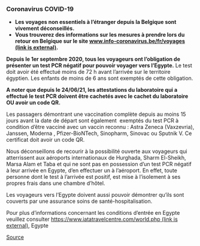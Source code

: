 ### **Coronavirus COVID-19**

*   **Les voyages non essentiels à l’étranger depuis la Belgique sont vivement déconseillés.**
*   **Vous trouverez des informations sur les mesures à prendre lors du retour en Belgique sur le site [www.info-coronavirus.be/fr/voyages (link is external)](http://www.info-coronavirus.be/fr/voyages).**

**Depuis le 1er septembre 2020, tous les voyageurs ont l’obligation de présenter un test PCR négatif pour pouvoir voyager vers l’Egypte.** Le test doit avoir été effectué moins de 72 h avant l’arrivée sur le territoire égyptien. Les enfants de moins de 6 ans sont exemptés de cette obligation.

**A noter que depuis le 24/06/21, les attestations du laboratoire qui a effectué le test PCR doivent être cachetés avec le cachet du laboratoire OU avoir un code QR.**

Les passagers démontrant une vaccination complète depuis au moins 15 jours avant la date de départ sont également  exemptés du test PCR à condition d’être vacciné avec un vaccin reconnu : Astra Zeneca (Vaxzevria), Janssen, Moderna , Pfizer-BioNTech, Sinopharm, Sinovac ou Sputnik V. Ce certificat doit avoir un code QR.

Nous déconseillons de recourir à la possibilité ouverte aux voyageurs qui atterrissent aux aéroports internationaux de Hurghada, Sharm El-Sheikh, Marsa Alam et Taba et qui ne sont pas en possession d’un test PCR négatif à leur arrivée en Egypte, d’en effectuer un à l’aéroport. En effet, toute personne dont le test à l’arrivée est positif, est mise à l’isolement à ses propres frais dans une chambre d’hôtel. 

Les voyageurs vers l’Egypte doivent aussi pouvoir démontrer qu’ils sont couverts par une assurance soins de santé-hospitalisation.

Pour plus d’informations concernant les conditions d’entrée en Egypte veuillez consulter [https://www.iatatravelcentre.com/world.php (link is external)](https://www.iatatravelcentre.com/world.php), Egypte

[Source](https://diplomatie.belgium.be/fr/Services/voyager_a_letranger/conseils_par_destination/egypte)
